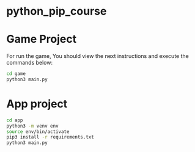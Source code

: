 # python_pip_course

# Game Project

For run the game, You should view the next instructions and execute the commands below:

```sh
cd game
python3 main.py
```

# App project

```sh
cd app
python3 -m venv env
source env/bin/activate
pip3 install -r requirements.txt
python3 main.py
```